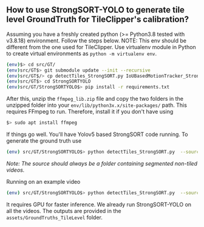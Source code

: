 ## How to use StrongSORT-YOLO to generate tile level GroundTruth for TileClipper's calibration? 
Assuming you have a freshly created python (>= Python3.8 tested with v3.8.18) environment. Follow the steps below. NOTE: This env should be different from the one used for TileClipper. Use virtualenv module in Python to create virtual environments as `python -m virtualenv env`.
```bash
(env)$> cd src/GT/
(env)src/GT$> git submodule update --init --recursive
(env)src/GT$/> cp detectTiles_StrongSORT.py IoUBasedMotionTracker_StrongSORT.py StrongSORTYOLO/
(env)src/GT$> cd StrongSORTYOLO
(env)src/GT/StrongSORTYOLO$> pip install -r requirements.txt
```

After this, unzip the `ffmpeg_lib.zip` file and copy the two folders in the unzipped folder into your `env/lib/python3x.x/site-packages/` path. This requires FFmpeg to run. Therefore, install it if you don't have using 
```bash
$> sudo apt install ffmpeg
```

If things go well. You'll have Yolov5 based StrongSORT code running. To generate the ground truth use
```bash
(env) src/GT/StrongSORTYOLO$> python detectTiles_StrongSORT.py  --source videoSegmentFolderName/ --save-txt --tiled-video ATiledSegmentOfSameVideo.mp4 --classes 0 1 2 3 4 5 6 7 --save-labelfolder-name folderNameWhereToSaveOutPut/ --yolo-weight weights/yolov5x.pt
```
*Note: The source should always be a folder containing segmented non-tiled videos.*

Running on an example video
```bash
(env) src/GT/StrongSORTYOLO$> python detectTiles_StrongSORT.py  --source ../../../videos/DETRAC/Untiled_mp4_30qp/MVI_39761 --save-txt --tiled-video ../../../videos/DETRAC/tiled_4x4_mp4/MVI_39761/output0000_tiled.mp4 --classes 0 1 2 3 4 5 6 7 --save-labelfolder-name ./ --yolo-weight weights/yolov5x.pt
```
It requires GPU for faster inference. We already run StrongSORT-YOLO on all the videos. The outputs are provided in the `assets/GroundTruths_TileLevel` folder.


